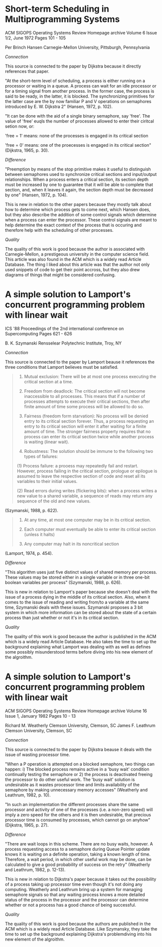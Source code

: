 Short-term Scheduling in Multiprogramming Systems
=================================================

ACM SIGOPS Operating Systems Review Homepage archive
Volume 6 Issue 1/2, June 1972
Pages 101 - 105

Per Brinch Hansen
Carnegie-Mellon University, Pittsburgh, Pennsylvania


*Connection*

This source is connected to the paper by Dijkstra because it directly references
that paper.

"At the short-term level of scheduling, a process is either running on a
processor or waiting in a queue. A process can wait for an idle processor or
for a timing signal from another process. In the former case, the process is
said to be ready, in the latter, it is blocked. The synchronizing primitives
for the latter case are the by now familiar P and V operations on semaphores
introduced by E. W. Dijkstra 2" (Hansen, 1972, p. 102).

"It can be done with the aid of a single binary semaphore, say 'free'. The value
of 'free' euqls the number of processes allowed to enter their ciritcal setion
now, or:

'free = 1' means: none of the processes is engaged in its critical section

'free = 0' means: one of the proecesses is engaged in its critical section"
(Dijkstra, 1965, p. 30).

*Difference*

"Preemption by means of the stop primitive makes it useful to distinguish
between semaphores used to synchronize critical sections and input/output
relationships. When a process enters a critical section, its section depth must
be increased by one to guarantee that it will be able to complete that section,
and, when it leaves it again, the section depth must be decreased by one"
(Hansen, 1972, p. 104).

This is new in relation to the other papers because they mostly talk about how
to determine which process gets to come next, which Hansen does, but they also
describe the addition of some control signals which determine when a process can
enter the processor. These control signals are meant to help determine the exact
context of the process that is occuring and therefore help with the scheduling
of other processes.

*Quality*

The quality of this work is good because the author is associated with Carnegie-Mellon,
a prestigeous university in the computer science field. This article was also
found in the ACM which is a widely read Article Database. The thing I liked about
this article was that the author not only used snippets of code to get their
point accross, but they also drew diagrams of things that might be considered
confusing.

A simple solution to Lamport's concurrent programming problem with linear wait
==============================================================================

ICS '88 Proceedings of the 2nd international conference on Supercomputing
Pages 621 - 626

B. K. Szymanski Rensselear Polytechnic Institute, Troy, NY

*Connection*

This source is connected to the paper by Lamport beause it references the three
conditions that Lamport believes must be satisfied.

>1. Mutual exclusion: There will be at most one process executing the critical
>section at a time.
>
>2. Freedom from deadlock: The critical section will not become inaccessible to
>all processes. This means that if a number of processes attempts to execute their
>critical sections, then after finite amount of time some process will be allowed
>to do so.
>
>3. Fairness (freedom form starvation): No process will be denied entry to its
>critical section forever. Thus, a process requesting an entry to its critical
>section will enter it after waiting for a finite amount of time. The stronger
>fairness property requires that no process can enter its critical section twice
>while another process is waiting (linear wait).
>
>4. Robustness: The solution should be immune to the following two types of failures:
>
>(1) Process failure: a prooess may repeatedly fail and restart. However, process
>failing in the critical section, prologue or epilogue is assumed to leave the
>respective section of code and reset all its variables to their initial values.
>
>(2) Read errors during writes (flickering bits): when a process writes a new
>value to a shared variable, a sequence of reads may return any sequence of the
>old and new values.

(Szymanski, 1988, p. 622).

>1. At any time, at most one computer may be in its critical section.
>
>2. Each computer must eventually be able to enter its critical section (unless
>it halts)
>
>3. Any computer may halt in its noncritical section

(Lamport, 1974, p. 454).

*Difference*

"This algorithm uses just five distinct values of shared memory per process.
These values may be stored either in a single variable or in three one-bit
boolean variables per process" (Szymanski, 1988, p. 626).

This is new in relation to Lamport's paper because she doesn't deal with the issue
of a process dying in the middle of its critical section. Also, when it comes to
the issue of reading and writing from/to a variable at the same time, Szymanski
deals with these issues. Szymanski proposes a 3 bit system in which more information
can be stored about the state of a certain process than just whether or not it's
in its critical section.

*Quality*

The quality of this work is good because the author is published in the ACM which
is a widely read Article Database. He also takes the time to set up the background
explaining what Lamport was dealing with as well as defines some possibly misunderstood
terms before diving into his new element of the algroithm.

A simple solution to Lamport's concurrent programming problem with linear wait
==============================================================================
ACM SIGOPS Operating Systems Review Homepage archive
Volume 16 Issue 1, January 1982
Pages 10 - 13

Richard M. Weatherly    Clemson University, Clemson, SC
James F. Leathrum   Clemson University, Clemson, SC

*Connection*

This source is connected to the paper by Dijkstra beause it deals with the issue
of wasting processor time.

"When a P operation is attempted on a blocked semaphore, two things can happen:
i) The blocked process remains active in a 'busy wait' condition continually
testing the semaphore or 2) the process is deactivated freeing the processor to
do other useful work. The 'busy wait' solution is undesirable as it wastes
processor time and limits availability of the semaphore by making unnecessary
memory accesses" (Weatherly and Leathrum, 1982, p. 10).

"In such an implementation the different processes share the same processor and
activity of one of the processes (i.e. a non-zero speed) will imply a zero speed
for the others and it is then undesirable, that precious processor time is
consumed by processes, which cannot go on anyhow" (Dijkstra, 1965, p. 27).

*Difference*

"There are wait loops in this scheme.
There are no busy waits, however. A process requesting access to a semaphore
during Queue Pointer update knows it is waiting on a definite operation, taking
a known length of time. Therefore, a wait period, in which other useful work may
be done, can be calculated to give a good probability of success on the retry"
(Weatherly and Leathrum, 1982, p. 12-13).

This is new in relation to Dijkstra's paper because it takes out the possibility
of a process taking up processor time even though it's not doing any computing.
Weatherly and Leathrum bring up a system for managing semaphore signals so that
any waiting process knows a more detailed status of the process in the processor
and the processor can determine whether or not a process has a good chance of
being successful.

*Quality*

The quality of this work is good because the authors are published in the ACM which
is a widely read Article Database. Like Szymansky, they take the time to set up
the background explaining Dijkstra's problemdiving into his new element of the
algroithm.